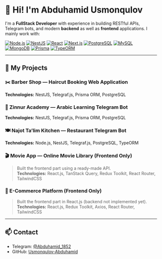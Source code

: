 # 👋 Hi! I'm Abduhamid Usmonqulov

I'm a **FullStack Developer** with experience in building RESTful APIs, Telegram bots, and modern **backend** as well as **frontend** applications.
I mainly work with:

[![Node.js](https://img.shields.io/badge/Node.js-339933?style=for-the-badge&logo=node.js&logoColor=white)](https://nodejs.org/)
[![NestJS](https://img.shields.io/badge/NestJS-E0234E?style=for-the-badge&logo=nestjs&logoColor=white)](https://nestjs.com/)
[![React](https://img.shields.io/badge/React-20232A?style=for-the-badge&logo=react&logoColor=61DAFB)](https://react.dev/)
[![Next.js](https://img.shields.io/badge/Next.js-000000?style=for-the-badge&logo=next.js&logoColor=white)](https://nextjs.org/)
[![PostgreSQL](https://img.shields.io/badge/PostgreSQL-316192?style=for-the-badge&logo=postgresql&logoColor=white)](https://www.postgresql.org/)
[![MySQL](https://img.shields.io/badge/MySQL-00758F?style=for-the-badge&logo=mysql&logoColor=white)](https://www.mysql.com/)
[![MongoDB](https://img.shields.io/badge/MongoDB-4EA94B?style=for-the-badge&logo=mongodb&logoColor=white)](https://www.mongodb.com/)
[![Prisma](https://img.shields.io/badge/Prisma-2D3748?style=for-the-badge&logo=prisma&logoColor=white)](https://www.prisma.io/)
[![TypeORM](https://img.shields.io/badge/TypeORM-FF6F00?style=for-the-badge&logo=typeorm&logoColor=white)](https://typeorm.io/)



---

## 🚀 My Projects

### ✂️ Barber Shop — Haircut Booking Web Application

**Technologies:** NestJS, Telegraf.js, Prisma ORM, PostgreSQL

### 🕌 Zinnur Academy — Arabic Learning Telegram Bot

**Technologies:** NestJS, Telegraf.js, Prisma ORM, PostgreSQL

### 🍽 Najot Ta’lim Kitchen — Restaurant Telegram Bot

**Technologies:** Node.js, NestJS, Telegraf.js, PostgreSQL, TypeORM

### 🎬 Movie App — Online Movie Library (Frontend Only)  
> Built the frontend part using a ready-made API.  
**Technologies:** React.js, TanStack Query, Redux Toolkit, React Router, TailwindCSS  


### 🛒 E-Commerce Platform (Frontend Only)  
> Built the frontend part in React.js (backend not implemented yet).  
**Technologies:** React.js, Redux Toolkit, Axios, React Router, TailwindCSS  

---

## 📫 Contact

* Telegram: [@Abduhamid_1852](https://t.me/Abduhamid_1852)
* GitHub: [Usmonqulov-Abduhamid](https://github.com/Usmonqulov-Abduhamid-5018844)
